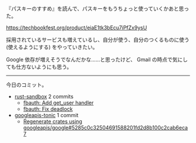 『パスキーのすすめ』を読んで、パスキーをもうちょっと使っていくかあと思った。

<https://techbookfest.org/product/eiaE1tk3bEcu7iPfZx9ysU>

採用されているサービスも増えているし、自分が使う、自分のつくるものに使う (使えるようにする) をやっていきたい。

Google 依存が増えそうでなんだかな……と思ったけど、 Gmail の時点で気にしても仕方ないようにも思う。

---

今日のコミット。

- [rust-sandbox](https://github.com/bouzuya/rust-sandbox) 2 commits
  - [fbauth: Add get_user handler](https://github.com/bouzuya/rust-sandbox/commit/435970f6fad77a19ea423245494834d1f448ce75)
  - [fbauth: Fix deadlock](https://github.com/bouzuya/rust-sandbox/commit/7264f68922b9009f5ae8ecc3d6e6fa6e4adf1c32)
- [googleapis-tonic](https://github.com/bouzuya/googleapis-tonic) 1 commit
  - [Regenerate crates using googleapis/google#5285c0c32504691588201fd2d8b100c2cab6eca7](https://github.com/bouzuya/googleapis-tonic/commit/a408abda9008ccd97f19e412da1751fcc9f1c643)


